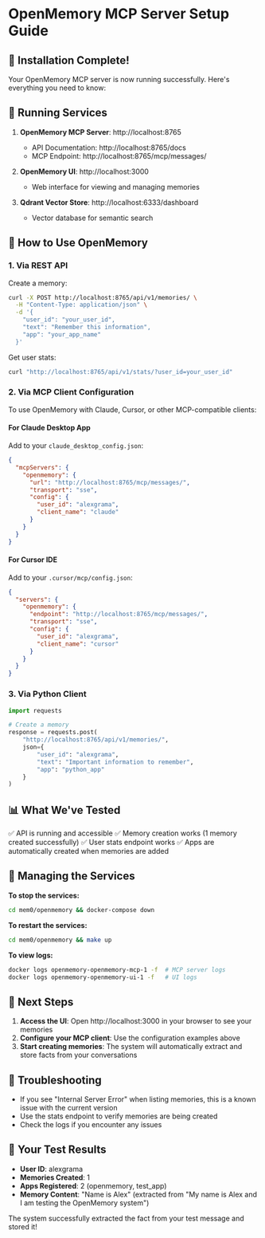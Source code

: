# OpenMemory MCP Server Setup Guide

## 🎉 Installation Complete!

Your OpenMemory MCP server is now running successfully. Here's everything you need to know:

## 🚀 Running Services

1. **OpenMemory MCP Server**: http://localhost:8765
   - API Documentation: http://localhost:8765/docs
   - MCP Endpoint: http://localhost:8765/mcp/messages/

2. **OpenMemory UI**: http://localhost:3000
   - Web interface for viewing and managing memories

3. **Qdrant Vector Store**: http://localhost:6333/dashboard
   - Vector database for semantic search

## 🔧 How to Use OpenMemory

### 1. Via REST API

Create a memory:
```bash
curl -X POST http://localhost:8765/api/v1/memories/ \
  -H "Content-Type: application/json" \
  -d '{
    "user_id": "your_user_id",
    "text": "Remember this information",
    "app": "your_app_name"
  }'
```

Get user stats:
```bash
curl "http://localhost:8765/api/v1/stats/?user_id=your_user_id"
```

### 2. Via MCP Client Configuration

To use OpenMemory with Claude, Cursor, or other MCP-compatible clients:

#### For Claude Desktop App

Add to your `claude_desktop_config.json`:

```json
{
  "mcpServers": {
    "openmemory": {
      "url": "http://localhost:8765/mcp/messages/",
      "transport": "sse",
      "config": {
        "user_id": "alexgrama",
        "client_name": "claude"
      }
    }
  }
}
```

#### For Cursor IDE

Add to your `.cursor/mcp/config.json`:

```json
{
  "servers": {
    "openmemory": {
      "endpoint": "http://localhost:8765/mcp/messages/",
      "transport": "sse",
      "config": {
        "user_id": "alexgrama",
        "client_name": "cursor"
      }
    }
  }
}
```

### 3. Via Python Client

```python
import requests

# Create a memory
response = requests.post(
    "http://localhost:8765/api/v1/memories/",
    json={
        "user_id": "alexgrama",
        "text": "Important information to remember",
        "app": "python_app"
    }
)
```

## 📊 What We've Tested

✅ API is running and accessible
✅ Memory creation works (1 memory created successfully)
✅ User stats endpoint works
✅ Apps are automatically created when memories are added

## 🛑 Managing the Services

**To stop the services:**
```bash
cd mem0/openmemory && docker-compose down
```

**To restart the services:**
```bash
cd mem0/openmemory && make up
```

**To view logs:**
```bash
docker logs openmemory-openmemory-mcp-1 -f  # MCP server logs
docker logs openmemory-openmemory-ui-1 -f   # UI logs
```

## 🎯 Next Steps

1. **Access the UI**: Open http://localhost:3000 in your browser to see your memories
2. **Configure your MCP client**: Use the configuration examples above
3. **Start creating memories**: The system will automatically extract and store facts from your conversations

## 🐛 Troubleshooting

- If you see "Internal Server Error" when listing memories, this is a known issue with the current version
- Use the stats endpoint to verify memories are being created
- Check the logs if you encounter any issues

## 📝 Your Test Results

- **User ID**: alexgrama
- **Memories Created**: 1
- **Apps Registered**: 2 (openmemory, test_app)
- **Memory Content**: "Name is Alex" (extracted from "My name is Alex and I am testing the OpenMemory system")

The system successfully extracted the fact from your test message and stored it!